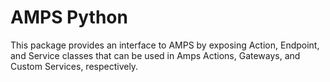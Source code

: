 # AMPS Python

This package provides an interface to AMPS by exposing Action, Endpoint, and Service classes that can be used in Amps Actions, Gateways, and Custom Services, respectively. 